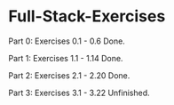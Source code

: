 # Full-Stack-Exercises

Part 0: Exercises 0.1 - 0.6 Done.

Part 1: Exercises 1.1 - 1.14 Done.

Part 2: Exercises 2.1 - 2.20 Done.

Part 3: Exercises 3.1 - 3.22 Unfinished.
